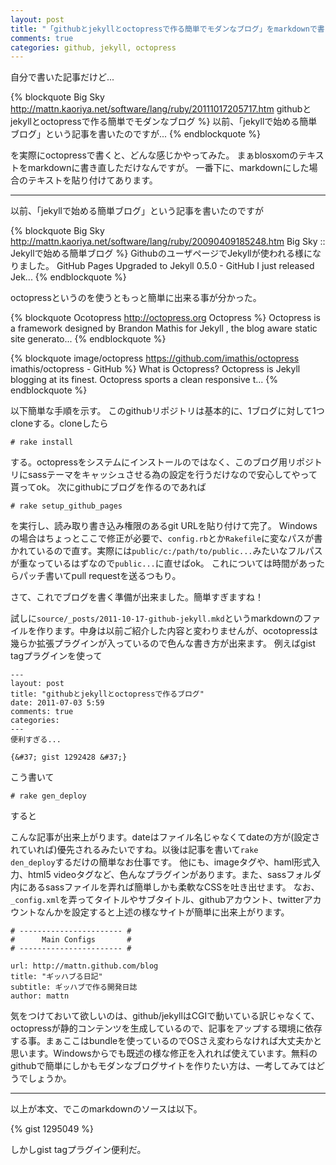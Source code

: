 ```yaml
---
layout: post
title: "「githubとjekyllとoctopressで作る簡単でモダンなブログ」をmarkdownで書き直してみた"
comments: true
categories: github, jekyll, octopress
---
```


自分で書いた記事だけど...

{% blockquote Big Sky http://mattn.kaoriya.net/software/lang/ruby/20111017205717.htm githubとjekyllとoctopressで作る簡単でモダンなブログ %}
以前、「jekyllで始める簡単ブログ」という記事を書いたのですが...
{% endblockquote %}

を実際にoctopressで書くと、どんな感じかやってみた。
まぁblosxomのテキストをmarkdownに書き直しただけなんですが。
一番下に、markdownにした場合のテキストを貼り付けてあります。

* * *

以前、「jekyllで始める簡単ブログ」という記事を書いたのですが

{% blockquote Big Sky http://mattn.kaoriya.net/software/lang/ruby/20090409185248.htm Big Sky :: Jekyllで始める簡単ブログ %}
GithubのユーザページでJekyllが使われる様になりました。 GitHub Pages Upgraded to Jekyll 0.5.0 - GitHub I just released Jek...
{% endblockquote %}

octopressというのを使うともっと簡単に出来る事が分かった。

{% blockquote Ocotopress http://octopress.org Octopress %}
Octopress is a framework designed by Brandon Mathis for Jekyll , the blog aware static site generato...
{% endblockquote %}

{% blockquote image/octopress https://github.com/imathis/octopress imathis/octopress - GitHub %}
What is Octopress? Octopress is Jekyll blogging at its finest. Octopress sports a clean responsive t...
{% endblockquote %}

以下簡単な手順を示す。
このgithubリポジトリは基本的に、1ブログに対して1つcloneする。cloneしたら

```
# rake install
```

する。octopressをシステムにインストールのではなく、このブログ用リポジトリにsassテーマをキャッシュさせる為の設定を行うだけなので安心してやって貰ってok。
次にgithubにブログを作るのであれば

```
# rake setup_github_pages
```

を実行し、読み取り書き込み権限のあるgit URLを貼り付けて完了。
Windowsの場合はちょっとここで修正が必要で、`config.rb`とか`Rakefile`に変なパスが書かれているので直す。実際には`public/c:/path/to/public...`みたいなフルパスが重なっているはずなので`public...`に直せばok。
これについては時間があったらパッチ書いてpull requestを送るつもり。

さて、これでブログを書く準備が出来ました。簡単すぎますね！

試しに`source/_posts/2011-10-17-github-jekyll.mkd`というmarkdownのファイルを作ります。中身は以前ご紹介した内容と変わりませんが、ocotopressは幾らか拡張プラグインが入っているので色んな書き方が出来ます。
例えばgist tagプラグインを使って

```
---
layout: post
title: "githubとjekyllとoctopressで作るブログ"
date: 2011-07-03 5:59
comments: true
categories:
---
便利すぎる...

{&#37; gist 1292428 &#37;}
```

こう書いて

```
# rake gen_deploy
```

すると

こんな記事が出来上がります。dateはファイル名じゃなくてdateの方が(設定されていれば)優先されるみたいですね。以後は記事を書いて<code>rake den_deploy</code>するだけの簡単なお仕事です。
他にも、imageタグや、haml形式入力、html5 videoタグなど、色んなプラグインがあります。また、sassフォルダ内にあるsassファイルを弄れば簡単しかも柔軟なCSSを吐き出せます。
なお、`_config.xml`を弄ってタイトルやサブタイトル、githubアカウント、twitterアカウントなんかを設定すると上述の様なサイトが簡単に出来上がります。

```
# ----------------------- #
#      Main Configs       #
# ----------------------- #

url: http://mattn.github.com/blog
title: "ギッハブる日記"
subtitle: ギッハブで作る開発日誌
author: mattn
```

気をつけておいて欲しいのは、github/jekyllはCGIで動いている訳じゃなくて、octopressが静的コンテンツを生成しているので、記事をアップする環境に依存する事。まぁここはbundleを使っているのでOSさえ変わらなければ大丈夫かと思います。Windowsからでも既述の様な修正を入れれば使えています。無料のgithubで簡単にしかもモダンなブログサイトを作りたい方は、一考してみてはどうでしょうか。

* * *

以上が本文、でこのmarkdownのソースは以下。

{% gist 1295049 %}

しかしgist tagプラグイン便利だ。
